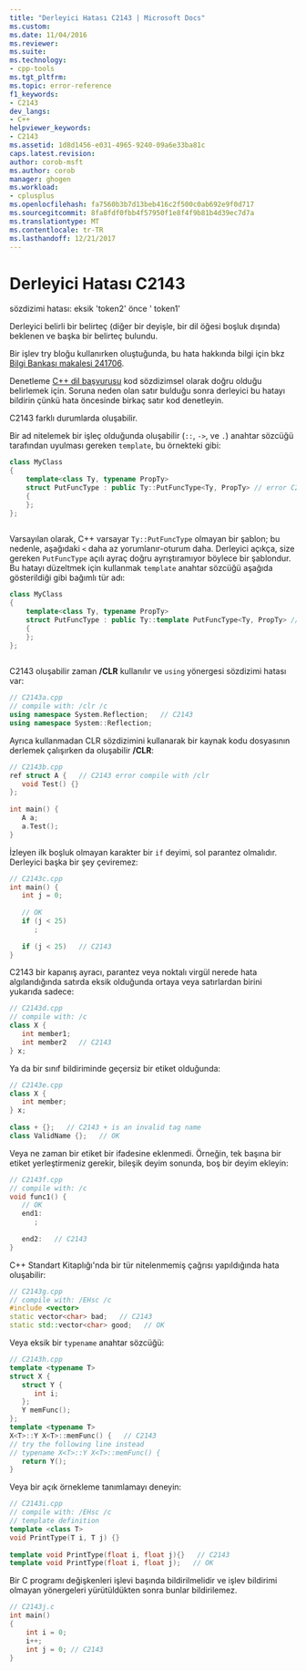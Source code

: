 ```yaml
---
title: "Derleyici Hatası C2143 | Microsoft Docs"
ms.custom: 
ms.date: 11/04/2016
ms.reviewer: 
ms.suite: 
ms.technology:
- cpp-tools
ms.tgt_pltfrm: 
ms.topic: error-reference
f1_keywords:
- C2143
dev_langs:
- C++
helpviewer_keywords:
- C2143
ms.assetid: 1d8d1456-e031-4965-9240-09a6e33ba81c
caps.latest.revision: 
author: corob-msft
ms.author: corob
manager: ghogen
ms.workload:
- cplusplus
ms.openlocfilehash: fa7560b3b7d13beb416c2f500c0ab692e9f0d717
ms.sourcegitcommit: 8fa8fdf0fbb4f57950f1e8f4f9b81b4d39ec7d7a
ms.translationtype: MT
ms.contentlocale: tr-TR
ms.lasthandoff: 12/21/2017
---
```

# <a name="compiler-error-c2143"></a>Derleyici Hatası C2143
sözdizimi hatası: eksik 'token2' önce ' token1'  
  
 Derleyici belirli bir belirteç (diğer bir deyişle, bir dil öğesi boşluk dışında) beklenen ve başka bir belirteç bulundu.  
  
 Bir işlev try bloğu kullanırken oluştuğunda, bu hata hakkında bilgi için bkz [Bilgi Bankası makalesi 241706](http://support.microsoft.com/kb/241706).  
  
 Denetleme [C++ dil başvurusu](../../cpp/cpp-language-reference.md) kod sözdizimsel olarak doğru olduğu belirlemek için. Soruna neden olan satır bulduğu sonra derleyici bu hatayı bildirin çünkü hata öncesinde birkaç satır kod denetleyin.  
  
 C2143 farklı durumlarda oluşabilir.  
  
 Bir ad nitelemek bir işleç olduğunda oluşabilir (`::`, `->`, ve `.`) anahtar sözcüğü tarafından uyulması gereken `template`, bu örnekteki gibi:  
  
```cpp  
class MyClass  
{  
    template<class Ty, typename PropTy>  
    struct PutFuncType : public Ty::PutFuncType<Ty, PropTy> // error C2143  
    {  
    };  
};  
  
```  
  
 Varsayılan olarak, C++ varsayar `Ty::PutFuncType` olmayan bir şablon; bu nedenle, aşağıdaki `<` daha az yorumlanır-oturum daha.  Derleyici açıkça, size gereken `PutFuncType` açılı ayraç doğru ayrıştıramıyor böylece bir şablondur. Bu hatayı düzeltmek için kullanmak `template` anahtar sözcüğü aşağıda gösterildiği gibi bağımlı tür adı:  
  
```cpp  
class MyClass  
{  
    template<class Ty, typename PropTy>  
    struct PutFuncType : public Ty::template PutFuncType<Ty, PropTy> // correct  
    {  
    };  
};  
  
```  
  
 C2143 oluşabilir zaman **/CLR** kullanılır ve `using` yönergesi sözdizimi hatası var:  
  
```cpp  
// C2143a.cpp  
// compile with: /clr /c  
using namespace System.Reflection;   // C2143  
using namespace System::Reflection;  
```  
  
 Ayrıca kullanmadan CLR sözdizimini kullanarak bir kaynak kodu dosyasının derlemek çalışırken da oluşabilir **/CLR**:  
  
```cpp  
// C2143b.cpp  
ref struct A {   // C2143 error compile with /clr  
   void Test() {}  
};  
  
int main() {  
   A a;  
   a.Test();  
}  
```  
  
 İzleyen ilk boşluk olmayan karakter bir `if` deyimi, sol parantez olmalıdır. Derleyici başka bir şey çeviremez:  
  
```cpp  
// C2143c.cpp  
int main() {  
   int j = 0;  
  
   // OK  
   if (j < 25)  
      ;  
  
   if (j < 25)   // C2143  
}  
```  
  
 C2143 bir kapanış ayracı, parantez veya noktalı virgül nerede hata algılandığında satırda eksik olduğunda ortaya veya satırlardan birini yukarıda sadece:  
  
```cpp  
// C2143d.cpp  
// compile with: /c  
class X {  
   int member1;  
   int member2   // C2143  
} x;  
```  
  
 Ya da bir sınıf bildiriminde geçersiz bir etiket olduğunda:  
  
```cpp  
// C2143e.cpp  
class X {  
   int member;  
} x;  
  
class + {};   // C2143 + is an invalid tag name  
class ValidName {};   // OK  
```  
  
 Veya ne zaman bir etiket bir ifadesine eklenmedi. Örneğin, tek başına bir etiket yerleştirmeniz gerekir, bileşik deyim sonunda, boş bir deyim ekleyin:  
  
```cpp  
// C2143f.cpp  
// compile with: /c  
void func1() {  
   // OK  
   end1:  
      ;  
  
   end2:   // C2143  
}  
```  
  
 C++ Standart Kitaplığı'nda bir tür nitelenmemiş çağrısı yapıldığında hata oluşabilir:  
  
```cpp  
// C2143g.cpp  
// compile with: /EHsc /c  
#include <vector>  
static vector<char> bad;   // C2143  
static std::vector<char> good;   // OK  
```  
  
 Veya eksik bir `typename` anahtar sözcüğü:  
  
```cpp  
// C2143h.cpp  
template <typename T>  
struct X {  
   struct Y {  
      int i;  
   };  
   Y memFunc();  
};  
template <typename T>  
X<T>::Y X<T>::memFunc() {   // C2143  
// try the following line instead  
// typename X<T>::Y X<T>::memFunc() {  
   return Y();  
}  
```  
  
 Veya bir açık örnekleme tanımlamayı deneyin:  
  
```cpp  
// C2143i.cpp  
// compile with: /EHsc /c  
// template definition  
template <class T>  
void PrintType(T i, T j) {}  
  
template void PrintType(float i, float j){}   // C2143  
template void PrintType(float i, float j);   // OK  
```  
  
 Bir C programı değişkenleri işlevi başında bildirilmelidir ve işlev bildirimi olmayan yönergeleri yürütüldükten sonra bunlar bildirilemez.  
  
```C  
// C2143j.c  
int main()   
{  
    int i = 0;  
    i++;  
    int j = 0; // C2143  
}  
```  

